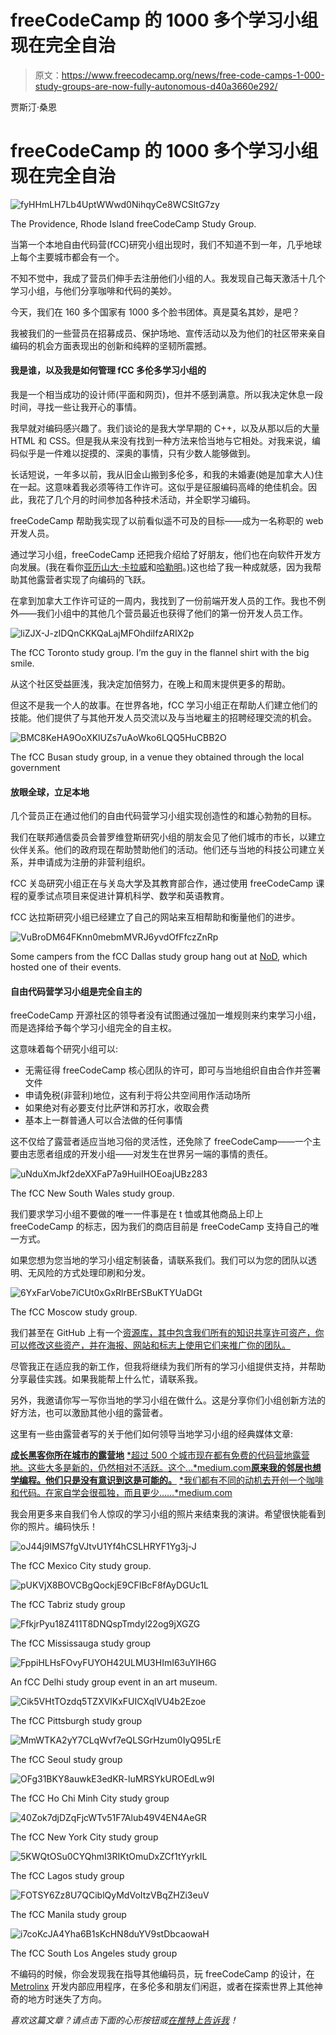 # freeCodeCamp 的 1000 多个学习小组现在完全自治

> 原文：<https://www.freecodecamp.org/news/free-code-camps-1-000-study-groups-are-now-fully-autonomous-d40a3660e292/>

贾斯汀·桑恩

# freeCodeCamp 的 1000 多个学习小组现在完全自治

![fyHHmLH7Lb4UptWWwd0NihqyCe8WCSltG7zy](img/a5d0f94db42a6bb858c5adaeb4e70412.png)

The Providence, Rhode Island freeCodeCamp Study Group.

当第一个本地自由代码营(fCC)研究小组出现时，我们不知道不到一年，几乎地球上每个主要城市都会有一个。

不知不觉中，我成了营员们伸手去注册他们小组的人。我发现自己每天激活十几个学习小组，与他们分享咖啡和代码的美妙。

今天，我们在 160 多个国家有 1000 多个脸书团体。真是莫名其妙，是吧？

我被我们的一些营员在招募成员、保护场地、宣传活动以及为他们的社区带来亲自编码的机会方面表现出的创新和纯粹的坚韧所震撼。

#### 我是谁，以及我是如何管理 fCC 多伦多学习小组的

我是一个相当成功的设计师(平面和网页)，但并不感到满意。所以我决定休息一段时间，寻找一些让我开心的事情。

我早就对编码感兴趣了。我们谈论的是我大学早期的 C++，以及从那以后的大量 HTML 和 CSS。但是我从来没有找到一种方法来恰当地与它相处。对我来说，编码似乎是一件难以捉摸的、深奥的事情，只有少数人能够做到。

长话短说，一年多以前，我从旧金山搬到多伦多，和我的未婚妻(她是加拿大人)住在一起。这意味着我必须等待工作许可。这似乎是征服编码高峰的绝佳机会。因此，我花了几个月的时间参加各种技术活动，并全职学习编码。

freeCodeCamp 帮助我实现了以前看似遥不可及的目标——成为一名称职的 web 开发人员。

通过学习小组，freeCodeCamp 还把我介绍给了好朋友，他们也在向软件开发方向发展。(我在看你[亚历山大·卡拉威](https://www.freecodecamp.org/news/free-code-camps-1-000-study-groups-are-now-fully-autonomous-d40a3660e292/undefined)和[哈勒明](https://www.freecodecamp.org/news/free-code-camps-1-000-study-groups-are-now-fully-autonomous-d40a3660e292/undefined)。)这也给了我一种成就感，因为我帮助其他露营者实现了向编码的飞跃。

在拿到加拿大工作许可证的一周内，我找到了一份前端开发人员的工作。我也不例外——我们小组中的其他几个营员最近也获得了他们的第一份开发人员工作。

![liZJX-J-zIDQnCKKQaLajMFOhdiIfzARIX2p](img/d678a9ed0468c93ee6f048638d8a034a.png)

The fCC Toronto study group. I’m the guy in the flannel shirt with the big smile.

从这个社区受益匪浅，我决定加倍努力，在晚上和周末提供更多的帮助。

但这不是我一个人的故事。在世界各地，fCC 学习小组正在帮助人们建立他们的技能。他们提供了与其他开发人员交流以及与当地雇主的招聘经理交流的机会。

![BMC8KeHA9OoXKlUZs7uAoWko6LQQ5HuCBB2O](img/a9b5e294a43e9e30eedf90d70a9013a7.png)

The fCC Busan study group, in a venue they obtained through the local government

#### 放眼全球，立足本地

几个营员正在通过他们的自由代码营学习小组实现创造性的和雄心勃勃的目标。

我们在联邦通信委员会普罗维登斯研究小组的朋友会见了他们城市的市长，以建立伙伴关系。他们的政府现在帮助赞助他们的活动。他们还与当地的科技公司建立关系，并申请成为注册的非营利组织。

fCC 关岛研究小组正在与关岛大学及其教育部合作，通过使用 freeCodeCamp 课程的夏季试点项目来促进计算机科学、数学和英语教育。

fCC 达拉斯研究小组已经建立了自己的网站来互相帮助和衡量他们的进步。

![VuBroDM64FKnn0mebmMVRJ6yvdOfFfczZnRp](img/931c8cd637b98e11271db315bf9b36e3.png)

Some campers from the fCC Dallas study group hang out at [NoD](http://www.noddfw.com/), which hosted one of their events.

#### 自由代码营学习小组是完全自主的

freeCodeCamp 开源社区的领导者没有试图通过强加一堆规则来约束学习小组，而是选择给予每个学习小组完全的自主权。

这意味着每个研究小组可以:

*   无需征得 freeCodeCamp 核心团队的许可，即可与当地组织自由合作并签署文件
*   申请免税(非营利)地位，这有利于将公共空间用作活动场所
*   如果绝对有必要支付比萨饼和苏打水，收取会费
*   基本上一群普通人可以合法做的任何事情

这不仅给了露营者适应当地习俗的灵活性，还免除了 freeCodeCamp——一个主要由志愿者组成的开发小组——对发生在世界另一端的事情的责任。

![uNduXmJkf2deXXFaP7a9HuiIHOEoajUBz283](img/fd91042f09d562fab1e60522542ec9c5.png)

The fCC New South Wales study group.

我们要求学习小组不要做的唯一一件事是在 t 恤或其他商品上印上 freeCodeCamp 的标志，因为我们的商店目前是 freeCodeCamp 支持自己的唯一方式。

如果您想为您当地的学习小组定制装备，请联系我们。我们可以为您的团队以透明、无风险的方式处理印刷和分发。

![6YxFarVobe7iCUt0xGxRlrBErSBuKTYUaDGt](img/149ce7ff81ec6dda14bfd5e986558de0.png)

The fCC Moscow study group.

我们甚至在 GitHub 上有一个[资源库，其中包含我们所有的知识共享许可资产，你可以修改这些资产，并在海报、网站和标志上使用它们来推广你的团队。](https://github.com/FreeCodeCamp/FCCAssets)

尽管我正在适应我的新工作，但我将继续为我们所有的学习小组提供支持，并帮助分享最佳实践。如果我能帮上什么忙，请联系我。

另外，我邀请你写一写你当地的学习小组在做什么。这是分享你们小组创新方法的好方法，也可以激励其他小组的露营者。

这里有一些由露营者写的关于他们如何领导当地学习小组的经典媒体文章:

[**成长黑客你所在城市的露营地**](https://medium.com/p/8cf76300a5d1)
[*超过 500 个城市现在都有免费的代码营地露营地。这些大多是新的，仍然相对不活跃。这个…*medium.com](https://medium.com/p/8cf76300a5d1)[**原来我的邻居也想学编程。他们只是没有意识到这是可能的。**](https://medium.com/p/554a7bd8d4a7)
[*我们都有不同的动机去开创一个咖啡和代码。在家自学会很孤独，而且更少……*medium.com](https://medium.com/p/554a7bd8d4a7)

我会用更多来自我们令人惊叹的学习小组的照片来结束我的演讲。希望很快能看到你的照片。编码快乐！

![oJ44j9lMS7fgVJtvU1Yf4hCSLHRYF1Yg3j-J](img/82e8d0d533a629b5cfaa1a90d0286e56.png)

The fCC Mexico City study group.

![pUKVjX8BOVCBgQockjE9CFIBcF8fAyDGUc1L](img/ce80f0c7f0660b9d093213ba31b8adeb.png)

The fCC Tabriz study group

![FfkjrPyu18Z411T8DNQspTmdyl22og9jXGZG](img/c0e3e5935ecbff35f6a3b09cd982e907.png)

The fCC Mississauga study group

![FppiHLHsFOvyFUYOH42ULMU3HImI63uYIH6G](img/625b7cc7a19b226e259eb334f29a0ff3.png)

An fCC Delhi study group event in an art museum.

![Cik5VHtTOzdq5TZXVlKxFUICXqlVU4b2Ezoe](img/9694065d038916c5168e9082bc3a24b0.png)

The fCC Pittsburgh study group

![MmWTKA2yY7CLqWvf7eQLSGrHzum0IyQ95LrE](img/4711ee7a74b1fb5b6be68e4a35db7814.png)

The fCC Seoul study group

![OFg31BKY8auwkE3edKR-luMRSYkUROEdLw9I](img/11746a36dccddececa0fced40ce8222f.png)

The fCC Ho Chi Minh City study group

![40Zok7djDZqFjcWTv51F7Alub49V4EN4AeGR](img/f9717e420caf5dcbeb282ae7297801aa.png)

The fCC New York City study group

![5KWQtOSu0CYQhmI3RIKtOmuDxZCf1tYyrkIL](img/1bcbdb6e9b8f38d7bd0eea62b781bfcd.png)

The fCC Lagos study group

![FOTSY6Zz8U7QCiblQyMdVoItzVBqZHZi3euV](img/85e359945730522dd4766e73df172263.png)

The fCC Manila study group

![i7coKcJA4Yha6B1sKcHN8duYV9stDbcaowaH](img/2e3ddfd7af948fca9485a0cdbdbc11b1.png)

The fCC South Los Angeles study group

不编码的时候，你会发现我在指导其他编码员，玩 freeCodeCamp 的设计，在 [Metrolinx](http://www.metrolinx.com/) 开发内部应用程序，在多伦多和朋友们闲逛，或者在探索世界上其他神奇的地方时迷失了方向。

*喜欢这篇文章？请点击下面的心形按钮或[在推特上告诉我](http://twitter.com/hallaathrad)！*